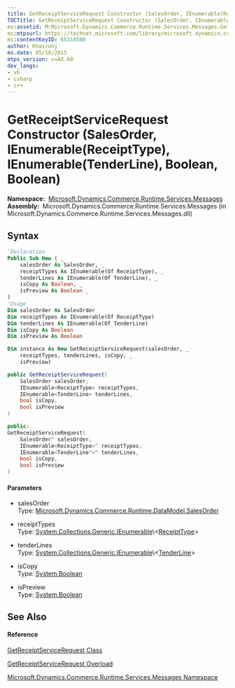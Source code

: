 ```yaml
---
title: GetReceiptServiceRequest Constructor (SalesOrder, IEnumerable(ReceiptType), IEnumerable(TenderLine), Boolean, Boolean) (Microsoft.Dynamics.Commerce.Runtime.Services.Messages)
TOCTitle: GetReceiptServiceRequest Constructor (SalesOrder, IEnumerable(ReceiptType), IEnumerable(TenderLine), Boolean, Boolean)
ms:assetid: M:Microsoft.Dynamics.Commerce.Runtime.Services.Messages.GetReceiptServiceRequest.#ctor(Microsoft.Dynamics.Commerce.Runtime.DataModel.SalesOrder,System.Collections.Generic.IEnumerable{Microsoft.Dynamics.Commerce.Runtime.DataModel.ReceiptType},System.Collections.Generic.IEnumerable{Microsoft.Dynamics.Commerce.Runtime.DataModel.TenderLine},System.Boolean,System.Boolean)
ms:mtpsurl: https://technet.microsoft.com/library/microsoft.dynamics.commerce.runtime.services.messages.getreceiptservicerequest.getreceiptservicerequest(v=AX.60)
ms:contentKeyID: 65316580
author: Khairunj
ms.date: 05/18/2015
mtps_version: v=AX.60
dev_langs:
- vb
- csharp
- c++
---
```


# GetReceiptServiceRequest Constructor (SalesOrder, IEnumerable(ReceiptType), IEnumerable(TenderLine), Boolean, Boolean)

**Namespace:**  [Microsoft.Dynamics.Commerce.Runtime.Services.Messages](microsoft-dynamics-commerce-runtime-services-messages-namespace.md)  
**Assembly:**  Microsoft.Dynamics.Commerce.Runtime.Services.Messages (in Microsoft.Dynamics.Commerce.Runtime.Services.Messages.dll)

## Syntax

``` vb
'Declaration
Public Sub New ( _
    salesOrder As SalesOrder, _
    receiptTypes As IEnumerable(Of ReceiptType), _
    tenderLines As IEnumerable(Of TenderLine), _
    isCopy As Boolean, _
    isPreview As Boolean _
)
'Usage
Dim salesOrder As SalesOrder
Dim receiptTypes As IEnumerable(Of ReceiptType)
Dim tenderLines As IEnumerable(Of TenderLine)
Dim isCopy As Boolean
Dim isPreview As Boolean

Dim instance As New GetReceiptServiceRequest(salesOrder, _
    receiptTypes, tenderLines, isCopy, _
    isPreview)
```

``` csharp
public GetReceiptServiceRequest(
    SalesOrder salesOrder,
    IEnumerable<ReceiptType> receiptTypes,
    IEnumerable<TenderLine> tenderLines,
    bool isCopy,
    bool isPreview
)
```

``` c++
public:
GetReceiptServiceRequest(
    SalesOrder^ salesOrder, 
    IEnumerable<ReceiptType>^ receiptTypes, 
    IEnumerable<TenderLine^>^ tenderLines, 
    bool isCopy, 
    bool isPreview
)
```

#### Parameters

  - salesOrder  
    Type: [Microsoft.Dynamics.Commerce.Runtime.DataModel.SalesOrder](salesorder-class-microsoft-dynamics-commerce-runtime-datamodel.md)  

<!-- end list -->

  - receiptTypes  
    Type: [System.Collections.Generic.IEnumerable](https://technet.microsoft.com/library/9eekhta0\(v=ax.60\))\<[ReceiptType](receipttype-enumeration-microsoft-dynamics-commerce-runtime-datamodel.md)\>  

<!-- end list -->

  - tenderLines  
    Type: [System.Collections.Generic.IEnumerable](https://technet.microsoft.com/library/9eekhta0\(v=ax.60\))\<[TenderLine](tenderline-class-microsoft-dynamics-commerce-runtime-datamodel.md)\>  

<!-- end list -->

  - isCopy  
    Type: [System.Boolean](https://technet.microsoft.com/library/a28wyd50\(v=ax.60\))  

<!-- end list -->

  - isPreview  
    Type: [System.Boolean](https://technet.microsoft.com/library/a28wyd50\(v=ax.60\))  

## See Also

#### Reference

[GetReceiptServiceRequest Class](getreceiptservicerequest-class-microsoft-dynamics-commerce-runtime-services-messages.md)

[GetReceiptServiceRequest Overload](getreceiptservicerequest-constructor-microsoft-dynamics-commerce-runtime-services-messages.md)

[Microsoft.Dynamics.Commerce.Runtime.Services.Messages Namespace](microsoft-dynamics-commerce-runtime-services-messages-namespace.md)

